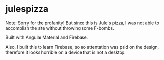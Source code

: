 # julespizza

Note: Sorry for the profanity! But since this is Jule's pizza, I was not able to accomplish the site without throwing some F-bombs.

Built with Angular Material and Firebase.

Also, I built this to learn Firebase, so no attentation was paid on the design, therefore it looks horrible on a device that is not a desktop.